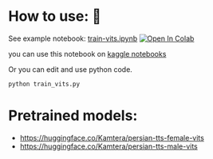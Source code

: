 # How to use: 📢
See example notebook: [train-vits.ipynb](./train-vits.ipynb) [![Open In Colab](https://colab.research.google.com/assets/colab-badge.svg)](https://colab.research.google.com/github/karim23657/Persian-tts-coqui/blob/main/recepies/vits/train-vits.ipynb)

you can use this notebook on [kaggle notebooks](https://www.kaggle.com/)

Or you can edit and use python code.
```
python train_vits.py
```

# Pretrained models:
- https://huggingface.co/Kamtera/persian-tts-female-vits
- https://huggingface.co/Kamtera/persian-tts-male-vits

